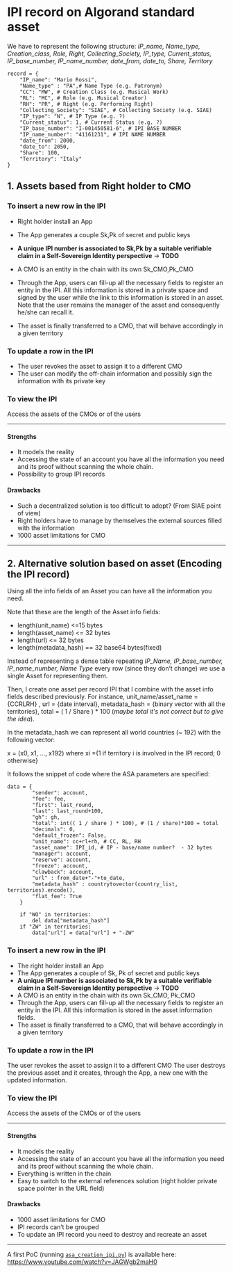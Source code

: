 # IPI record on Algorand standard asset

We have to represent the following structure:
 *IP_name, Name_type, Creation_class, Role, Right, Collecting_Society,  IP_type, Current_status, IP_base_number, IP_name_number, date_from, date_to, Share, Territory*

```
record = {
    "IP_name": "Mario Rossi",
    "Name_type" : "PA",# Name Type (e.g. Patronym)
    "CC": "MW", # Creation Class (e.g. Musical Work)
    "RL": "MC", # Role (e.g. Musical Creator)
    "RH": "PR", # Right (e.g. Performing Right)
    "Collecting_Society": "SIAE", # Collecting Society (e.g. SIAE)
    "IP_type": "N", # IP Type (e.g. ?)
    "Current_status": 1, # Current Status (e.g. ?)
    "IP_base_number": "I-001450581-6", # IPI BASE NUMBER
    "IP_name_number": "41161231", # IPI NAME NUMBER
    "date_from": 2000,
    "date_to": 2050,
    "Share": 100,
    "Territory": "Italy"
}
```

## 1. Assets based from Right holder to CMO

### To insert a new row in the IPI

* Right holder install an App
* The App generates a couple Sk,Pk of secret and public keys
* **A unique IPI number is associated to Sk,Pk by a suitable verifiable claim in a Self-Sovereign Identity perspective** -> **TODO**
* A CMO is an entity in the chain with its own  Sk_CMO,Pk_CMO
* Through the App, users can fill-up all the necessary fields to register an entity in the IPI. All this information is stored in a private space and signed by the user while the link to this information is stored in an asset. Note that the user remains the manager of the asset and consequently he/she can recall it. 

* The asset is finally transferred to a CMO, that will behave accordingly in a given territory

### To update a row in the IPI

* The user revokes the asset to assign it to a different CMO
* The user can modify the off-chain information and possibly sign the information with its private key

### To view the IPI
Access the assets of the CMOs or of the users

--------------------------------------------------

#### Strengths

* It models the reality
* Accessing the state of an account you have all the information you need and its proof without scanning the whole chain. 
* Possibility to group IPI records
#### Drawbacks
* Such a decentralized solution is too difficult to adopt? (From SIAE point of view)
* Right holders have to manage by themselves the external sources filled with the information
* 1000 asset limitations for CMO

-------------------------------------------

## 2. Alternative solution based on asset (Encoding the IPI record)
Using all the info fields of an Asset you can have all the information you need. 

Note that these are the length of the Asset info fields:
* length(unit_name) <=15 bytes
* length(asset_name) <= 32 bytes 
* length(url) <= 32 bytes 
* length(metadata_hash) == 32 base64 bytes(fixed)

Instead of representing a dense table repeating *IP_Name, IP_base_number, IP_name_number, Name Type* every row (since they don’t change) we use a single Asset for representing them.

Then, I create one asset per record IPI that I combine with the asset info fields described previously. For instance, unit_name/asset_name = {CCRLRH} , url = {date interval}, metadata_hash = {binary vector with all the territories}, total = ( 1 / Share ) * 100 (*maybe total it's not correct but to give the idea*). 

 In the metadata_hash we can represent all world countries (~ 192) with the following vector:

x = (x0, x1, ..., x192) where xi ={1 if territory i is involved in the IPI record; 0 otherwise} 

It follows the snippet of code where the ASA parameters are specified:
```
data = {
        "sender": account,
        "fee": fee,
        "first": last_round,
        "last": last_round+100,
        "gh": gh,
        "total": int(( 1 / share ) * 100), # (1 / share)*100 = total 
        "decimals": 0,
        "default_frozen": False,
        "unit_name": cc+rl+rh, # CC, RL, RH
        "asset_name": IPI_id, # IP - base/name number?  - 32 bytes
        "manager": account,
        "reserve": account,
        "freeze": account,
        "clawback": account,
        "url" : from_date+"-"+to_date,
        "metadata_hash" : countrytovector(country_list, territories).encode(),
        "flat_fee": True
    }

    if "WO" in territories: 
        del data["metadata_hash"]
    if "ZW" in territories:
        data["url"] = data["url"] + "-ZW"
```


### To insert a new row in the IPI

* The right holder install an App
* The App generates a couple of Sk, Pk of secret and public keys
* **A unique IPI number is associated to Sk,Pk by a suitable verifiable claim in a Self-Sovereign Identity perspective** -> **TODO**
* A CMO is an entity in the chain with its own  Sk_CMO, Pk_CMO
* Through the App, users can fill-up all the necessary fields to register an entity in the IPI. All this information is stored in the asset information fields.
* The asset is finally transferred to a CMO, that will behave accordingly in a given territory

### To update a row in the IPI

The user revokes the asset to assign it to a different CMO
The user destroys the previous asset and it creates, through the App, a new one with the updated information. 

### To view the IPI
Access the assets of the CMOs or of the users

---------------------------------------------

#### Strengths
* It models the reality
* Accessing the state of an account you have all the information you need and its proof without scanning the whole chain. 
* Everything is written in the chain
* Easy to switch to the external references solution (right holder private space pointer in the URL field)

#### Drawbacks
* 1000 asset limitations for CMO
* IPI records can’t be grouped
* To update an IPI record you need to destroy and recreate an asset

----------------------------------------------

A first PoC (running [`asa_creation_ipi.py`](https://github.com/marcozecchini/ipi_algorand/blob/master/asa_creation_ipi.py)) is available here: https://www.youtube.com/watch?v=JAGWgb2maH0
